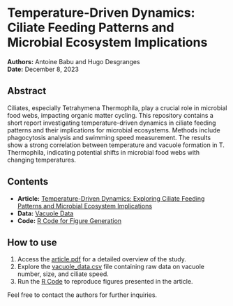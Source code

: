 # Temperature-Driven Dynamics: Ciliate Feeding Patterns and Microbial Ecosystem Implications

**Authors:** Antoine Babu and Hugo Desgranges  
**Date:** December 8, 2023

## Abstract
Ciliates, especially Tetrahymena Thermophila, play a crucial role in microbial food webs, impacting organic matter cycling. This repository contains a short report investigating temperature-driven dynamics in ciliate feeding patterns and their implications for microbial ecosystems. Methods include phagocytosis analysis and swimming speed measurement. The results show a strong correlation between temperature and vacuole formation in T. Thermophila, indicating potential shifts in microbial food webs with changing temperatures.

## Contents
- **Article:** [Temperature-Driven Dynamics: Exploring Ciliate Feeding Patterns and Microbial Ecosystem Implications](Temperature%20Influence%20on%20Ciliate%20Feeding%20Patterns%20-%20BABU%20%26%20DESGRANGES.pdf)
- **Data:** [Vacuole Data](vacuole_data.csv)
- **Code:** [R Code for Figure Generation](code/R_code.R)

## How to use
1. Access the [article.pdf](Temperature%20Influence%20on%20Ciliate%20Feeding%20Patterns%20-%20BABU%20%26%20DESGRANGES.pdf) for a detailed overview of the study.
2. Explore the [vacuole_data.csv](vacuole_data.csv) file containing raw data on vacuole number, size, and ciliate speed.
3. Run the [R Code](code/R_code.R) to reproduce figures presented in the article.

Feel free to contact the authors for further inquiries.
